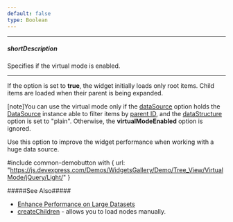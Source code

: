 ```yaml
---
default: false
type: Boolean
---
```

---
##### shortDescription
Specifies if the virtual mode is enabled.

---
If the option is set to **true**, the widget initially loads only root items. Child items are loaded when their parent is being expanded.

[note]You can use the virtual mode only if the [dataSource](/Documentation/ApiReference/UI_Widgets/dxTreeView/Configuration/#dataSpource) option holds the [DataSource](/api-reference/30%20Data%20Layer/DataSource '/Documentation/ApiReference/Data_Layer/DataSource/') instance able to filter items by [parent ID](/api-reference/10%20UI%20Widgets/dxTreeView/1%20Configuration/parentIdExpr.md '/Documentation/ApiReference/UI_Widgets/dxTreeView/Configuration/#parentIdExpr'), and the [dataStructure](/api-reference/10%20UI%20Widgets/dxTreeView/1%20Configuration/dataStructure.md '/Documentation/ApiReference/UI_Widgets/dxTreeView/Configuration/#dataStructure') option is set to "plain". Otherwise, the **virtualModeEnabled** option is ignored.

Use this option to improve the widget performance when working with a huge data source.

#include common-demobutton with {
    url: "https://js.devexpress.com/Demos/WidgetsGallery/Demo/Tree_View/VirtualMode/jQuery/Light/"
}

#####See Also#####
- [Enhance Performance on Large Datasets](/concepts/05%20Widgets/TreeView/32%20Enhance%20Performance%20on%20Large%20Datasets.md '/Documentation/Guide/Widgets/TreeView/Enhance_Performance_on_Large_Datasets/')
- [createChildren](/api-reference/10%20UI%20Widgets/dxTreeView/1%20Configuration/createChildren.md '/Documentation/ApiReference/UI_Widgets/dxTreeView/Configuration/#createChildren') - allows you to load nodes manually.
